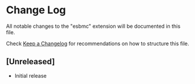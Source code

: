 # Change Log

All notable changes to the "esbmc" extension will be documented in this file.

Check [Keep a Changelog](http://keepachangelog.com/) for recommendations on how to structure this file.

## [Unreleased]

- Initial release